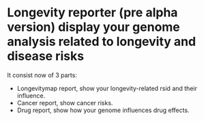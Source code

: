 # Longevity reporter (pre alpha version) display your genome analysis related to longevity and disease risks

It consist now of 3 parts:
* Longevitymap report, show your longevity-related rsid and their influence.
* Cancer report, show cancer risks.
* Drug report, show how your genome influences drug effects.